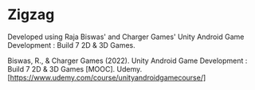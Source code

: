 # Zigzag
Developed using Raja Biswas' and Charger Games' Unity Android Game Development : Build 7 2D & 3D Games.

Biswas, R., & Charger Games (2022). Unity Android Game Development : Build 7 2D & 3D Games [MOOC]. Udemy. [https://www.udemy.com/course/unityandroidgamecourse/]

